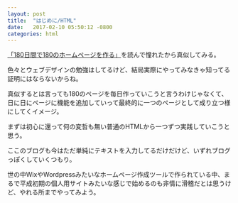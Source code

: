 ```yaml
---
layout: post
title:  "はじめに/HTML"
date:   2017-02-10 05:50:12 -0800
categories: html
---
```


<a href="http://jenniferdewalt.com">「180日間で180のホームページを作る」</a>を読んで憧れたから真似してみる。

色々とウェブデザインの勉強はしてるけど、結局実際にやってみなきゃ知ってる証明にはならないからね。

真似するとは言っても180のページを毎日作っていこうと言うわけじゃなくて、日に日にページに機能を追加していって最終的に一つのページとして成り立つ様にしてくイメージ。

まずは初心に還って何の変哲も無い普通のHTMLから一つずつ実践していこうと思う。

ここのブログも今はただ単純にテキストを入力してるだけだけど、いずれブログっぽくしていくつもり。

世の中WixやWordpressみたいなホームページ作成ツールで作られている中、まるで平成初期の個人用サイトみたいな感じで始めるのも非情に滑稽だとは思うけど、やれる所までやってみよう。
	